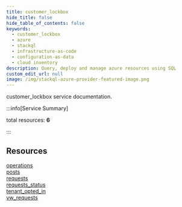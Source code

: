 ```yaml
---
title: customer_lockbox
hide_title: false
hide_table_of_contents: false
keywords:
  - customer_lockbox
  - azure
  - stackql
  - infrastructure-as-code
  - configuration-as-data
  - cloud inventory
description: Query, deploy and manage azure resources using SQL
custom_edit_url: null
image: /img/stackql-azure-provider-featured-image.png
---
```


customer_lockbox service documentation.

:::info[Service Summary]

total resources: __6__  

:::

## Resources
<div class="row">
<div class="providerDocColumn">
<a href="/services/customer_lockbox/operations/">operations</a><br />
<a href="/services/customer_lockbox/posts/">posts</a><br />
<a href="/services/customer_lockbox/requests/">requests</a>
</div>
<div class="providerDocColumn">
<a href="/services/customer_lockbox/requests_status/">requests_status</a><br />
<a href="/services/customer_lockbox/tenant_opted_in/">tenant_opted_in</a><br />
<a href="/services/customer_lockbox/vw_requests/">vw_requests</a>
</div>
</div>